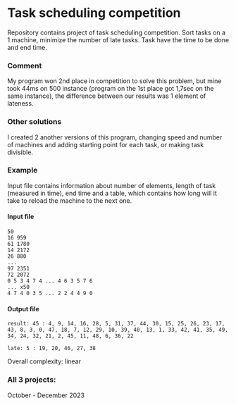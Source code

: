 # Task scheduling competition
Repository contains project of task scheduling competition. Sort tasks on a 1 machine, minimize the number of late tasks. Task have the time to be done and end time. 

### Comment
My program won 2nd place in competition to solve this problem, but mine took 44ms on 500 instance (program on the 1st place got 1,7sec on the same instance), the difference between our results was 1 element of lateness.

### Other solutions 
I created 2 another versions of this program, changing speed and number of machines and adding starting point for each task, or making task divisible.

### Example
Input file contains information about number of elements, length of task (measured in time), end time and a table, which contains how long will it take to reload the machine to the next one.
#### Input file
```
50
16 959
61 1780
14 2172
26 880
...
97 2351
72 2072
0 5 3 4 7 4 ... 4 6 3 5 7 6
... x50
4 7 4 0 3 5 ... 2 2 4 4 9 0
```
#### Output file
```
result: 45 : 4, 9, 14, 16, 28, 5, 31, 37, 44, 30, 15, 25, 26, 23, 17, 43, 8, 3, 0, 47, 18, 7, 12, 29, 10, 39, 40, 13, 1, 33, 42, 41, 35, 49, 34, 24, 32, 21, 2, 45, 11, 48, 6, 36, 22

late: 5 : 19, 20, 46, 27, 38
```

Overall complexity: linear

### All 3 projects:
October - December 2023

